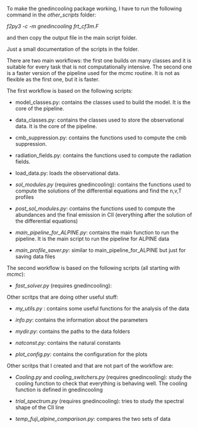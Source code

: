 
To make the gnedincooling package working, I have to run the following command in the _other_scripts_ folder:

_f2py3 -c -m gnedincooling frt_cf3m.F_

and then copy the output file in the main script folder.


Just a small documentation of the scripts in the folder.



There are two main workflows: the first one builds on many classes and it is suitable for 
every task that is not computationally intensive. The second one is a faster version of the pipeline 
used for the mcmc routine. It is not as flexible as the first one, but it is faster.

The first workflow is based on the following scripts:

 - model_classes.py: contains the classes used to build the model. 
                   It is the core of the pipeline.

 - data_classes.py: contains the classes used to store the observational data. 
                  It is the core of the pipeline.

 - cmb_suppression.py: contains the functions used to compute the cmb suppression.

 - radiation_fields.py: contains the functions used to compute the radiation fields.

 - load_data.py: loads the observational data.

 - _sol_modules.py_ (requires gnedincooling): contains the functions used to compute
            the solutions of the differential equations and find the n,v,T profiles

 - _post_sol_modules.py_: contains the functions used to compute
            the abundances and the final emission in CII (everything after the
            solution of the differential equations)

 - _main_pipeline_for_ALPINE.py_: contains the main function to run the pipeline. It is the main script
               to run the pipeline for ALPINE data

 - _main_profile_saver.py_: similar to main_pipeline_for_ALPINE but just for saving data files


The second workflow is based on the following scripts (all starting with _mcmc_):

 - _fast_solver.py_ (requires gnedincooling): 

Other scritps that are doing other useful stuff:

 - _my_utils.py_ : contains some useful functions for the analysis of the data

 - _info.py_: contains the information about the parameters
 
 - _mydir.py_: contains the paths to the data folders

 - _natconst.py_: contains the natural constants

 - _plot_config.py_: contains the configuration for the plots


Other scritps that I created and that are not part of the workflow are:

 - _Cooling.py_ and _cooling_switchers.py_ (requires gnedincooling):  study the cooling function to check 
that everything is behaving well. The cooling function is defined in gnedincooling

 - _trial_spectrum.py_ (requires gnedincooling): tries to study the spectral shape of the CII line

 - _temp_fuji_alpine_comparison.py_: compares the two sets of data
